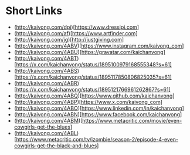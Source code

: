 # Short Links
* (http://kaivong.com/dpi)[https://www.dressipi.com]
* (http://kaivong.com/af)[https://www.artfinder.com]
* (http://kaivong.com/jg)[http://justgiving.com]
* (http://kaivong.com/4ABV)[https://www.instagram.com/kaivong_com]
* (http://kaivong.com/4ABU)[https://gravatar.com/kaichanvong]
* (http://kaivong.com/4ABT)[https://x.com/kaichanvong/status/1895100979168555348?s=61]
* (http://kaivong.com/4ABS)[https://x.com/kaichanvong/status/1895117850806825035?s=61]
* (http://kaivong.com/4ABR)[https://x.com/kaichanvong/status/1895121766961262867?s=61]
* (http://kaivong.com/4ABQ)[https://www.github.com/kaichanvong]
* (http://kaivong.com/4ABP)[https://www.x.com/kaivong_com]
* (http://kaivong.com/4ABO)[https://www.linkedin.com/in/kaichanvong]
* (http://kaivong.com/4ABN)[https://www.facebook.com/kaichanvong]
* (http://kaivong.com/4ABM)[https://www.metacritic.com/movie/even-cowgirls-get-the-blues]
* (http://kaivong.com/4ABL)[https://www.metacritic.com/tv/izombie/season-2/episode-4-even-cowgirls-get-the-black-and-blues]
